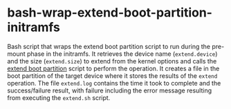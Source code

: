 # bash-wrap-extend-boot-partition-initramfs
Bash script that wraps the extend boot partition script to run during the pre-mount phase in the initramfs. It retrieves the device name (`extend.device`) and the size (`extend.size`) to extend from the kernel options and calls the [extend boot partition](https://github.com/jordigilh/bash-extend-boot-partition) script to perform the operation.
It creates a file in the boot partition of the target device where it stores the results of the `extend` operation. The file `extend.log` contains the time it took to complete and the success/failure result, with failure including the error message resulting from executing the `extend.sh` script.